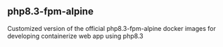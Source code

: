 ## php8.3-fpm-alpine
Customized version of the official php8.3-fpm-alpine docker images for developing containerize web app using php8.3

